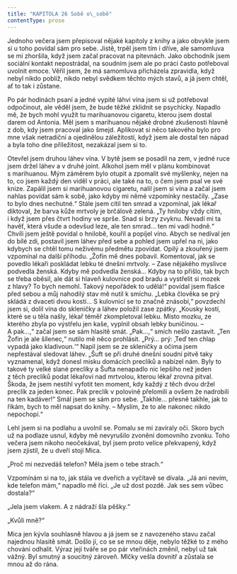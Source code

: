 ```yaml
---
title: "KAPITOLA 26 Sobě o\_sobě"
contentType: prose
---
```


<section>

Jednoho večera jsem přepisoval nějaké kapitoly z knihy a jako obvykle jsem si u toho povídal sám pro sebe. Jistě, trpěl jsem tím i dříve, ale samomluva se mi zhoršila, když jsem začal pracovat na pitevnách. Jako obchodník jsem sociální kontakt nepostrádal, na soudním jsem ale po práci často potřeboval uvolnit emoce. Věřil jsem, že má samomluva přicházela zpravidla, když nebyl nikdo poblíž, nikdo nebyl svědkem těchto mých stavů, a já jsem chtěl, ať to tak i zůstane.

Po pár hodinách psaní a jedné vypité láhvi vína jsem si už potřeboval odpočinout, ale věděl jsem, že bude těžké zklidnit se psychicky. Napadlo mě, že bych mohl využít tu marihuanovou cigaretu, kterou jsem dostal darem od Antonia. Měl jsem s marihuanou nějaké drobné zkušenosti hlavně z dob, kdy jsem pracoval jako šmejd. Aplikovat si něco takového bylo pro mne však netradiční a ojedinělou záležitostí, když jsem ale dostal ten nápad a byla toho dne příležitost, nezakázal jsem si to.

Otevřel jsem druhou láhev vína. V bytě jsem se posadil na zem, v jedné ruce jsem držel láhev a v druhé joint. Alkohol jsem měl v plánu kombinovat s marihuanou. Mým záměrem bylo otupit a zpomalit své myšlenky, nejen na to, co jsem každý den viděl v práci, ale také na to, o čem jsem psal ve své knize. Zapálil jsem si marihuanovou cigaretu, nalil jsem si vína a začal jsem nahlas povídat sám k sobě, jako kdyby mi němé vzpomínky nestačily. „Zase to bylo dnes nechutné.“ Stále jsem cítil ten smrad a vzpomínal, jak lékař diktoval, že barva kůže mrtvoly je brčálově zelená. „Ty hniloby vždy cítím, i když jsem přes čtvrt hodiny ve sprše. Snad si brzy zvyknu. Nevadí mi ta havěť, která všude a odevšud leze, ale ten smrad… ten mi vadí hodně.“ Chvíli jsem ještě povídal o hnilobě, kouřil a popíjel víno. Abych se nedíval jen do bílé zdi, postavil jsem láhev před sebe a pohled jsem upřel na ni, jako kdybych se chtěl tomu neživému předmětu zpovídat. Opilý a zkouřený jsem vzpomínal na další příhodu. „Žofin mě dnes pobavil. Komentoval, jak se povedlo lékaři poskládat lebku té dnešní mrtvoly. – Zase nějakého myslivce podvedla ženská. Kdyby mě podvedla ženská… Kdyby na to přišlo, tak bych se třeba oběsil, ale dát si hlaveň kulovnice pod bradu a vystřelit si mozek z hlavy? To bych nemohl. Takový nepořádek to udělá!“ povídal jsem flašce před sebou a můj nahodilý stav mě nutil k smíchu. „Lebka člověka se prý skládá z dvaceti dvou kostí… S kulovnicí se to značně znásobí,“ povzdechl jsem si, dolil vína do skleničky a láhev položil zase zpátky. „Kousky kostí, které se u těla našly, lékař téměř zkompletoval lebku. Místo mozku, ze kterého zbyla po výstřelu jen kaše, vyplnil obsah lebky buničinou. – A pak…,“ začal jsem se sám hlasitě smát. „Pak…,“ smích nešlo zastavit. „Ten Žofin je ale šílenec,“ nutilo mě něco prohlásit. „Prý… prý: ‚Teď ten chlap vypadá jako kladivoun.‘“ Napil jsem se ze skleničky a očima jsem nepřestával sledovat láhev. „Šuft se při druhé dnešní soudní pitvě taky vyznamenal, když donesl misku domácích preclíků a nabízel nám. Byly to takové ty velké slané preclíky a Šufta nenapadlo nic lepšího než jeden z těch preclíků podat lékařovi nad mrtvolou, kterou lékař zrovna pitval. Škoda, že jsem nestihl vyfotit ten moment, kdy každý z těch dvou držel preclík za jeden konec. Pak preclík v polovině přelomili a ovšem že nadrobili na ten kadáver!“ Smál jsem se sám pro sebe. „Takhle… přesně takhle, jak to říkám, bych to měl napsat do knihy. – Myslím, že to ale nakonec nikdo nepochopí.“

Lehl jsem si na podlahu a uvolnil se. Pomalu se mi zavíraly oči. Skoro bych už na podlaze usnul, kdyby mě nevyrušilo zvonění domovního zvonku. Toho večera jsem nikoho neočekával, byl jsem proto velice překvapený, když jsem zjistil, že u dveří stojí Mica.

„Proč mi nezvedáš telefon? Měla jsem o tebe strach.“

Vzpomínám si na to, jak stála ve dveřích a vyčítavě se dívala. „Já ani nevím, kde telefon mám,“ napadlo mě říci. „Je už dost pozdě. Jak ses sem vůbec dostala?“

„Jela jsem vlakem. A z nádraží šla pěšky.“

„Kvůli mně?“

Mica jen kývla souhlasně hlavou a já jsem se z navozeného stavu začal najednou hlasitě smát. Došlo jí, co se se mnou děje, nebylo těžké to z mého chování odhalit. Výraz její tváře se po pár vteřinách změnil, nebyl už tak vážný. Byl smutný a soucitný zároveň. Mlčky vešla dovnitř a zůstala se mnou až do rána.

</section>
